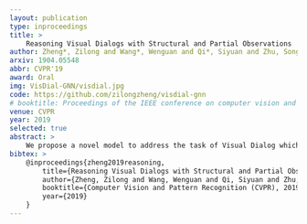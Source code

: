 ```yaml
---
layout: publication
type: inproceedings
title: >
    Reasoning Visual Dialogs with Structural and Partial Observations
author: Zheng*, Zilong and Wang*, Wenguan and Qi*, Siyuan and Zhu, Song-Chun
arxiv: 1904.05548
abbr: CVPR'19
award: Oral
img: VisDial-GNN/visdial.jpg
code: https://github.com/zilongzheng/visdial-gnn
# booktitle: Proceedings of the IEEE conference on computer vision and pattern recognition (CVPR)
venue: CVPR
year: 2019
selected: true
abstract: >
    We propose a novel model to address the task of Visual Dialog which exhibits complex dialog structures. To obtain a reasonable answer based on the current question and the dialog history, the underlying semantic dependencies between dialog entities are essential. In this paper, we explicitly formalize this task as inference in a graphical model with partially observed nodes and unknown graph structures (relations in dialog). The given dialog entities are viewed as the observed nodes. The answer to a given question is represented by a node with missing value. We first introduce an Expectation Maximization algorithm to infer both the underlying dialog structures and the missing node values (desired answers). Based on this, we proceed to propose a differentiable graph neural network (GNN) solution that approximates this process. Experiment results on the VisDial and VisDial-Q datasets show that our model outperforms comparative methods. It is also observed that our method can infer the underlying dialog structure for better dialog reasoning.
bibtex: >
    @inproceedings{zheng2019reasoning,
        title={Reasoning Visual Dialogs with Structural and Partial Observations},
        author={Zheng, Zilong and Wang, Wenguan and Qi, Siyuan and Zhu, Song-Chun},
        booktitle={Computer Vision and Pattern Recognition (CVPR), 2019 IEEE Conference on},
        year={2019}
    }
---
```

